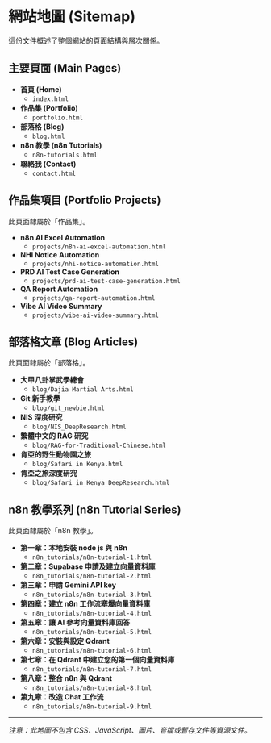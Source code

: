 # 網站地圖 (Sitemap)

這份文件概述了整個網站的頁面結構與層次關係。

## 主要頁面 (Main Pages)

- **首頁 (Home)**
  - `index.html`
- **作品集 (Portfolio)**
  - `portfolio.html`
- **部落格 (Blog)**
  - `blog.html`
- **n8n 教學 (n8n Tutorials)**
  - `n8n-tutorials.html`
- **聯絡我 (Contact)**
  - `contact.html`

## 作品集項目 (Portfolio Projects)

此頁面隸屬於「作品集」。

- **n8n AI Excel Automation**
  - `projects/n8n-ai-excel-automation.html`
- **NHI Notice Automation**
  - `projects/nhi-notice-automation.html`
- **PRD AI Test Case Generation**
  - `projects/prd-ai-test-case-generation.html`
- **QA Report Automation**
  - `projects/qa-report-automation.html`
- **Vibe AI Video Summary**
  - `projects/vibe-ai-video-summary.html`

## 部落格文章 (Blog Articles)

此頁面隸屬於「部落格」。

- **大甲八卦掌武學總會**
  - `blog/Dajia Martial Arts.html`
- **Git 新手教學**
  - `blog/git_newbie.html`
- **NIS 深度研究**
  - `blog/NIS_DeepResearch.html`
- **繁體中文的 RAG 研究**
  - `blog/RAG-for-Traditional-Chinese.html`
- **肯亞的野生動物園之旅**
  - `blog/Safari in Kenya.html`
- **肯亞之旅深度研究**
  - `blog/Safari_in_Kenya_DeepResearch.html`

## n8n 教學系列 (n8n Tutorial Series)

此頁面隸屬於「n8n 教學」。

- **第一章：本地安裝 node js 與 n8n**
  - `n8n_tutorials/n8n-tutorial-1.html`
- **第二章：Supabase 申請及建立向量資料庫**
  - `n8n_tutorials/n8n-tutorial-2.html`
- **第三章：申請 Gemini API key**
  - `n8n_tutorials/n8n-tutorial-3.html`
- **第四章：建立 n8n 工作流塞爆向量資料庫**
  - `n8n_tutorials/n8n-tutorial-4.html`
- **第五章：讓 AI 參考向量資料庫回答**
  - `n8n_tutorials/n8n-tutorial-5.html`
- **第六章：安裝與設定 Qdrant**
  - `n8n_tutorials/n8n-tutorial-6.html`
- **第七章：在 Qdrant 中建立您的第一個向量資料庫**
  - `n8n_tutorials/n8n-tutorial-7.html`
- **第八章：整合 n8n 與 Qdrant**
  - `n8n_tutorials/n8n-tutorial-8.html`
- **第九章：改造 Chat 工作流**
  - `n8n_tutorials/n8n-tutorial-9.html`

---
*注意：此地圖不包含 CSS、JavaScript、圖片、音檔或暫存文件等資源文件。*
